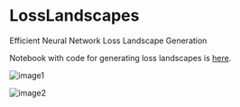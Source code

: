 # LossLandscapes

Efficient Neural Network Loss Landscape Generation

Notebook with code for generating loss landscapes is [here](https://raw.githubusercontent.com/r3tex/LossSurface/master/LossSurface.ipynb).

![image1](https://raw.githubusercontent.com/r3tex/LossSurface/master/loss.jpg)

![image2](https://raw.githubusercontent.com/r3tex/LossSurface/master/loss.gif)
